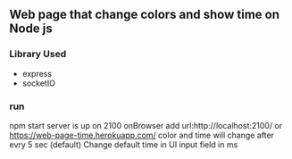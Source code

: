 ## Web page that change colors and show time on Node js

### Library Used
* express
* socketIO

### run
npm start
server is up on 2100
onBrowser add url:http://localhost:2100/ or https://web-page-time.herokuapp.com/
color and time will change after evry 5 sec (default)
Change default time in UI input field in ms
